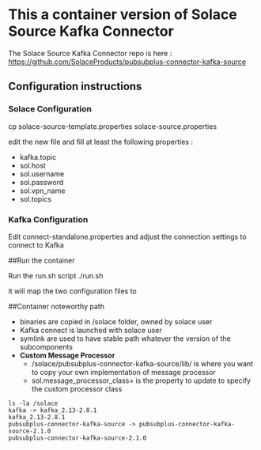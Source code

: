 # This a container version of Solace Source Kafka Connector

The Solace Source Kafka Connector repo is here : 
https://github.com/SolaceProducts/pubsubplus-connector-kafka-source


## Configuration instructions 

### Solace Configuration
cp solace-source-template.properties solace-source.properties

edit the new file and fill at least the following properties :

- kafka.topic
- sol.host
- sol.username
- sol.password
- sol.vpn_name
- sol.topics

### Kafka Configuration

Edit connect-standalone.properties
and adjust the connection settings to connect to Kafka

##Run the container

Run the run.sh script
./run.sh

it will map the two configuration files to

##Container noteworthy path

- binaries are copied in /solace folder, owned by solace user
- Kafka connect is launched with solace user
- symlink are used to have stable path whatever the version of the subcomponents
- **Custom Message Processor**
  - /solace/pubsubplus-connector-kafka-source/lib/ is where you want to copy your own implementation of message processor
  - sol.message_processor_class= is the property to update to specify the custom processor class


```
ls -la /solace
kafka -> kafka_2.13-2.8.1
kafka_2.13-2.8.1
pubsubplus-connector-kafka-source -> pubsubplus-connector-kafka-source-2.1.0
pubsubplus-connector-kafka-source-2.1.0
```